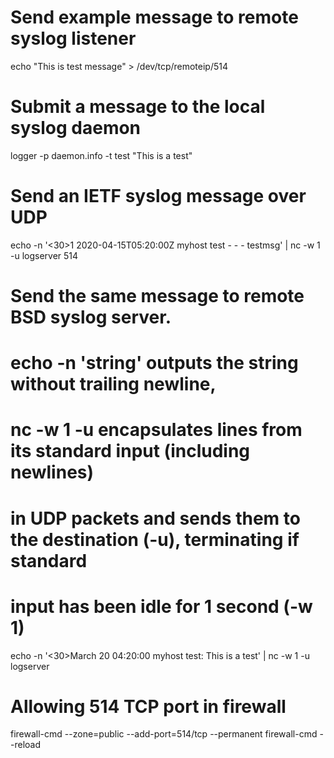 # Send example message to remote syslog listener
echo "This is test message" > /dev/tcp/remoteip/514

# Submit a message to the local syslog daemon
logger -p daemon.info -t test "This is a test"

# Send an IETF syslog message over UDP
echo -n '<30>1 2020-04-15T05:20:00Z myhost test - - - testmsg' | nc -w 1 -u logserver 514

# Send the same message to remote BSD syslog server.
# echo -n 'string' outputs the string without trailing newline,
# nc -w 1 -u encapsulates lines from its standard input (including newlines)
# in UDP packets and sends them to the destination (-u), terminating if standard
# input has been idle for 1 second (-w 1)
echo -n '<30>March 20 04:20:00 myhost test: This is a test' | nc -w 1 -u logserver 

# Allowing 514 TCP port in firewall
firewall-cmd --zone=public --add-port=514/tcp --permanent
firewall-cmd --reload
